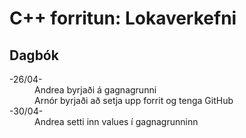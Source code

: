 <h1>C++ forritun: Lokaverkefni</h1>
<h2>Dagbók</h2>

<dl>
  <dt>-26/04-</dt>
  <dd>
    Andrea byrjaði á gagnagrunni <br>
    Arnór byrjaði að setja upp forrit og tenga GitHub
  </dd>
  <dt>-30/04-</dt>
  <dd>
    Andrea setti inn values í gagnagrunninn<br>
  </dd>
</dl>
